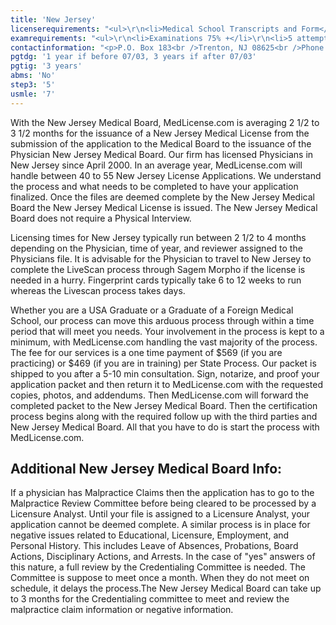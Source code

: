 ```yaml
---
title: 'New Jersey'
licenserequirements: "<ul>\r\n<li>Medical School Transcripts and Form</li>\r\n<li>Internship, Residency, and Fellowship verifications</li>\r\n<li>Criminal Background Check</li>\r\n<li>All State Medical Licenses (past/present)</li>\r\n<li>AMA or AOA Profile</li>\r\n<li>Employment and Privileges past 5 years</li>\r\n<li>Malpractice Verification past 5 years</li>\r\n<li>National or State Examination Scores</li>\r\n</ul>"
examrequirements: "<ul>\r\n<li>Examinations 75% +</li>\r\n<li>5 attempt limit Step 3 of the USMLE</li>\r\n<li>7 year limit - USMLE</li>\r\n<li>1 year PGY for USA Grads (if before 07/2003)</li>\r\n<li>3 years PGY for USA Grads (if after 07/2003)</li>\r\n<li>3 years PGY for International Grads</li>\r\n<li>No 10 year rule or SPEX required</li>\r\n<li>State Exam Accepted if Pre-1975</li>\r\n</ul>"
contactinformation: "<p>P.O. Box 183<br />Trenton, NJ 08625<br />Phone: (609) 826-7100<br />Fax: (609) 826-7117</p>\r\n<p><a href=\"http://www.njconsumeraffairs.gov/#bme5\">www.state.nj.us/lps/ca/medical.htm#bme5</a></p>"
pgtdg: '1 year if before 07/03, 3 years if after 07/03'
pgtig: '3 years'
abms: 'No'
step3: '5'
usmle: '7'
---
```


<p>With the New Jersey Medical Board, MedLicense.com is averaging 2 1/2 to 3 1/2 months for the issuance of a New Jersey Medical License from the submission of the application to the Medical Board to the issuance of the Physician New Jersey Medical Board. Our firm has licensed Physicians in New Jersey since April 2000. In an average year, MedLicense.com will handle between 40 to 55 New Jersey License Applications. We understand the process and what needs to be completed to have your application finalized. Once the files are deemed complete by the New Jersey Medical Board the New Jersey Medical License is issued. The New Jersey Medical Board does not require a Physical Interview.</p>
<p>Licensing times for New Jersey typically run between 2 1/2 to 4 months depending on the Physician, time of year, and reviewer assigned to the Physicians file. It is advisable for the Physician to travel to New Jersey to complete the LiveScan process through Sagem Morpho if the license is needed in a hurry. Fingerprint cards typically take 6 to 12 weeks to run whereas the Livescan process takes days.</p>
<p>Whether you are a USA Graduate or a Graduate of a Foreign Medical School, our process can move this arduous process through within a time period that will meet you needs. Your involvement in the process is kept to a minimum, with MedLicense.com handling the vast majority of the process. The fee for our services is a one time payment of $569 (if you are practicing) or $469 (if you are in training) per State Process. Our packet is shipped to you after a 5-10 min consultation. Sign, notarize, and proof your application packet and then return it to MedLicense.com with the requested copies, photos, and addendums. Then MedLicense.com will forward the completed packet to the New Jersey Medical Board. Then the certification process begins along with the required follow up with the third parties and New Jersey Medical Board. All that you have to do is start the process with MedLicense.com.</p>
<h2 id="mcetoc_1ce9cq4it0">Additional New Jersey Medical Board Info:</h2>
<p>If a physician has Malpractice Claims then the application has to go to the Malpractice Review Committee before being cleared to be processed by a Licensure Analyst. Until your file is assigned to a Licensure Analyst, your application cannot be deemed complete. A similar process is in place for negative issues related to Educational, Licensure, Employment, and Personal History. This includes Leave of Absences, Probations, Board Actions, Disciplinary Actions, and Arrests. In the case of "yes" answers of this nature, a full review by the Credentialing Committee is needed. The Committee is suppose to meet once a month. When they do not meet on schedule, it delays the process.The New Jersey Medical Board can take up to 3 months for the Credentialing committee to meet and review the malpractice claim information or negative information.</p>